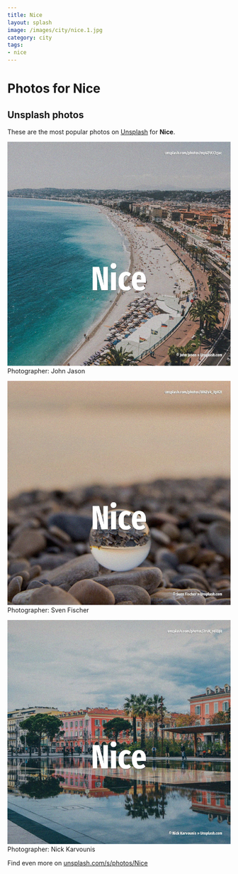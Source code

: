 ```yaml
---
title: Nice
layout: splash
image: /images/city/nice.1.jpg
category: city
tags:
- nice
---
```

# Photos for Nice
 
## Unsplash photos
These are the most popular photos on [Unsplash](https://unsplash.com) for **Nice**.
 
![Nice](/images/city/nice.1.jpg)
Photographer:  John Jason
 
![Nice](/images/city/nice.2.jpg)
Photographer:  Sven Fischer
 
![Nice](/images/city/nice.3.jpg)
Photographer:  Nick Karvounis
 
Find even more on [unsplash.com/s/photos/Nice](https://unsplash.com/s/photos/Nice)
 
